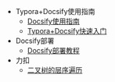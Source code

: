 * Typora+Docsify使用指南
  * [Docsify使用指南](/ProjectDocs/Docsify使用指南.md)
  * [Typora+Docsify快速入门](/ProjectDocs/Typora+Docsify快速入门.md)
* Docsify部署
  * [Docsify部署教程](/ProjectDocs/Docsify部署教程.md)
* 力扣
  * [二叉树的层序遍历](/ProjectDocs/二叉树的层序遍历.md)
